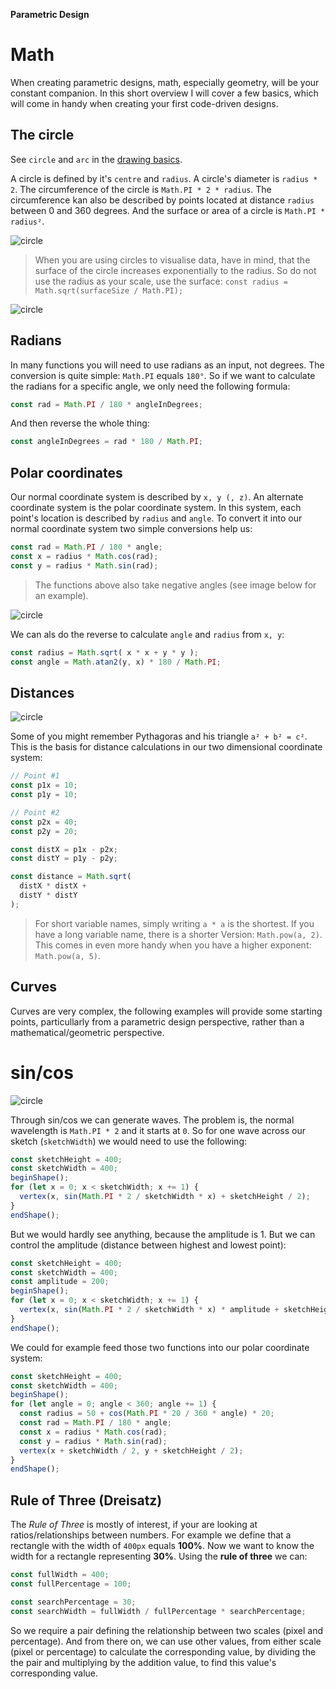 **Parametric Design**
# Math

When creating parametric designs, math, especially geometry, will be your constant companion. In this short overview I will cover a few basics, which will come in handy when creating your first code-driven designs.

## The circle

See `circle` and `arc` in the [drawing basics](../02-basics/index.md).

A circle is defined by it's `centre` and `radius`. A circle's diameter is `radius * 2`. The circumference of the circle is `Math.PI * 2 * radius`. The circumference kan also be described by points located at distance `radius` between 0 and 360 degrees. And the surface or area of a circle is `Math.PI * radius²`.

<img src="./assets/circle.png" alt="circle" style="max-width: 100%; margin: 0 auto;" />

> When you are using circles to visualise data, have in mind, that the surface of the circle increases exponentially to the radius. So do not use the radius as your scale, use the surface: `const radius = Math.sqrt(surfaceSize / Math.PI);`

<img src="./assets/radius-scale.png" alt="circle" style="max-width: 100%; margin: 0 auto;" />

## Radians
In many functions you will need to use radians as an input, not degrees. The conversion is quite simple: `Math.PI` equals `180°`. So if we want to calculate the radians for a specific angle, we only need the following formula:

```js
const rad = Math.PI / 180 * angleInDegrees;
```

And then reverse the whole thing:

```js
const angleInDegrees = rad * 180 / Math.PI;
```

## Polar coordinates

Our normal coordinate system is described by `x, y (, z)`. An alternate coordinate system is the polar coordinate system. In this system, each point's location is described by `radius` and `angle`. To convert it into our normal coordinate system two simple conversions help us:

```js
const rad = Math.PI / 180 * angle;
const x = radius * Math.cos(rad);
const y = radius * Math.sin(rad);
```

> The functions above also take negative angles (see image below for an example).

<img src="./assets/polar.png" alt="circle" style="max-width: 100%; margin: 0 auto;" />

We can als do the reverse to calculate `angle` and `radius` from `x, y`:

```js
const radius = Math.sqrt( x * x + y * y );
const angle = Math.atan2(y, x) * 180 / Math.PI;
```

## Distances

<img src="./assets/pythagoras.png" alt="circle" style="max-width: 100%; margin: 0 auto;" />

Some of you might remember Pythagoras and his triangle `a² + b² = c²`. This is the basis for distance calculations in our two dimensional coordinate system:

```js
// Point #1
const p1x = 10;
const p1y = 10;

// Point #2
const p2x = 40;
const p2y = 20;

const distX = p1x - p2x;
const distY = p1y - p2y;

const distance = Math.sqrt(
  distX * distX + 
  distY * distY
);
```

> For short variable names, simply writing `a * a` is the shortest. If you have a long variable name, there is a shorter Version: `Math.pow(a, 2)`. This comes in even more handy when you have a higher exponent: `Math.pow(a, 5)`.

## Curves

Curves are very complex, the following examples will provide some starting points, particullarly from a parametric design perspective, rather than a mathematical/geometric perspective.

# sin/cos

<img src="./assets/wave.png" alt="circle" style="max-width: 100%; margin: 0 auto;" />

Through sin/cos we can generate waves. The problem is, the normal wavelength is `Math.PI * 2` and it starts at `0`. So for one wave across our sketch (`sketchWidth`) we would need to use the following:

```js
const sketchHeight = 400;
const sketchWidth = 400;
beginShape();
for (let x = 0; x < sketchWidth; x += 1) {
  vertex(x, sin(Math.PI * 2 / sketchWidth * x) + sketchHeight / 2);
}
endShape();
```

But we would hardly see anything, because the amplitude is 1. But we can control the amplitude (distance between highest and lowest point):

```js
const sketchHeight = 400;
const sketchWidth = 400;
const amplitude = 200;
beginShape();
for (let x = 0; x < sketchWidth; x += 1) {
  vertex(x, sin(Math.PI * 2 / sketchWidth * x) * amplitude + sketchHeight / 2);
}
endShape();
```

We could for example feed those two functions into our polar coordinate system:

```js
const sketchHeight = 400;
const sketchWidth = 400;
beginShape();
for (let angle = 0; angle < 360; angle += 1) {
  const radius = 50 + cos(Math.PI * 20 / 360 * angle) * 20;
  const rad = Math.PI / 180 * angle;
  const x = radius * Math.cos(rad);
  const y = radius * Math.sin(rad);
  vertex(x + sketchWidth / 2, y + sketchHeight / 2);
}
endShape();
```

## Rule of Three (Dreisatz)
The *Rule of Three* is mostly of interest, if your are looking at ratios/relationships between numbers. For example we define that a rectangle with the width of `400px` equals **100%**. Now we want to know the width for a rectangle representing **30%**. Using the **rule of three** we can:

```js
const fullWidth = 400;
const fullPercentage = 100;

const searchPercentage = 30;
const searchWidth = fullWidth / fullPercentage * searchPercentage;
```

So we require a pair defining the relationship between two scales (pixel and percentage). And from there on, we can use other values, from either scale (pixel or percentage) to calculate the corresponding value, by dividing the the pair and multiplying by the addition value, to find this value's corresponding value.
